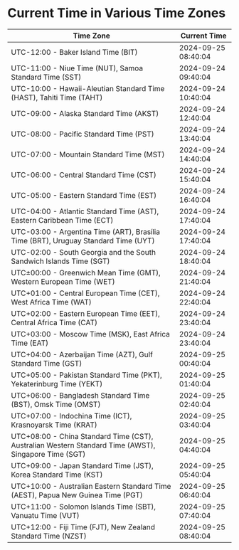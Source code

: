 # Current Time in Various Time Zones

| Time Zone | Current Time |
|-----------|--------------|
| UTC-12:00 - Baker Island Time (BIT) | 2024-09-25 08:40:04 |
| UTC-11:00 - Niue Time (NUT), Samoa Standard Time (SST) | 2024-09-24 09:40:04 |
| UTC-10:00 - Hawaii-Aleutian Standard Time (HAST), Tahiti Time (TAHT) | 2024-09-24 10:40:04 |
| UTC-09:00 - Alaska Standard Time (AKST) | 2024-09-24 12:40:04 |
| UTC-08:00 - Pacific Standard Time (PST) | 2024-09-24 13:40:04 |
| UTC-07:00 - Mountain Standard Time (MST) | 2024-09-24 14:40:04 |
| UTC-06:00 - Central Standard Time (CST) | 2024-09-24 15:40:04 |
| UTC-05:00 - Eastern Standard Time (EST) | 2024-09-24 16:40:04 |
| UTC-04:00 - Atlantic Standard Time (AST), Eastern Caribbean Time (ECT) | 2024-09-24 17:40:04 |
| UTC-03:00 - Argentina Time (ART), Brasília Time (BRT), Uruguay Standard Time (UYT) | 2024-09-24 17:40:04 |
| UTC-02:00 - South Georgia and the South Sandwich Islands Time (SGT) | 2024-09-24 18:40:04 |
| UTC±00:00 - Greenwich Mean Time (GMT), Western European Time (WET) | 2024-09-24 21:40:04 |
| UTC+01:00 - Central European Time (CET), West Africa Time (WAT) | 2024-09-24 22:40:04 |
| UTC+02:00 - Eastern European Time (EET), Central Africa Time (CAT) | 2024-09-24 23:40:04 |
| UTC+03:00 - Moscow Time (MSK), East Africa Time (EAT) | 2024-09-24 23:40:04 |
| UTC+04:00 - Azerbaijan Time (AZT), Gulf Standard Time (GST) | 2024-09-25 00:40:04 |
| UTC+05:00 - Pakistan Standard Time (PKT), Yekaterinburg Time (YEKT) | 2024-09-25 01:40:04 |
| UTC+06:00 - Bangladesh Standard Time (BST), Omsk Time (OMST) | 2024-09-25 02:40:04 |
| UTC+07:00 - Indochina Time (ICT), Krasnoyarsk Time (KRAT) | 2024-09-25 03:40:04 |
| UTC+08:00 - China Standard Time (CST), Australian Western Standard Time (AWST), Singapore Time (SGT) | 2024-09-25 04:40:04 |
| UTC+09:00 - Japan Standard Time (JST), Korea Standard Time (KST) | 2024-09-25 05:40:04 |
| UTC+10:00 - Australian Eastern Standard Time (AEST), Papua New Guinea Time (PGT) | 2024-09-25 06:40:04 |
| UTC+11:00 - Solomon Islands Time (SBT), Vanuatu Time (VUT) | 2024-09-25 07:40:04 |
| UTC+12:00 - Fiji Time (FJT), New Zealand Standard Time (NZST) | 2024-09-25 08:40:04 |
